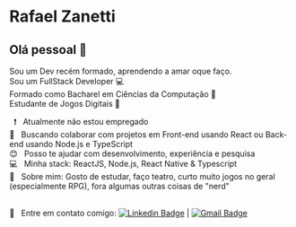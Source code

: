 # Rafael Zanetti

## Olá pessoal 👋
Sou um Dev recém formado, aprendendo a amar oque faço.
<br/>Sou um FullStack Developer :computer:
<br/>Formado como Bacharel em Ciências da Computação :scroll:
<br/>Estudante de Jogos Digitais :space_invader:

 &nbsp; :exclamation:  &nbsp; Atualmente não estou empregado 
 <br/> :purple_heart: &nbsp; Buscando colaborar com projetos em Front-end usando React ou Back-end usando Node.js e TypeScript
 <br/> :blush: &nbsp; Posso te ajudar com desenvolvimento, experiência e pesquisa
 <br/> :computer: &nbsp; Minha stack: ReactJS, Node.js, React Native & Typescript
 <br/> 💬  &nbsp; Sobre mim: Gosto de estudar, faço teatro, curto muito jogos no geral (especialmente RPG), fora algumas outras coisas de "nerd"
 
 <br/> :email: &nbsp; Entre em contato comigo: [![Linkedin Badge](https://img.shields.io/badge/-RafaelZanetti-blue?style=flat-square&logo=Linkedin&logoColor=white&link=https://www.linkedin.com/in/rafael-zanetti-11ab85169/)](https://www.linkedin.com/in/rafael-zanetti-11ab85169/) 
| 
[![Gmail Badge](https://img.shields.io/badge/-rafaelfzanetti@hotmail.com-blue?style=flat-square&logo=Microsoft%20Outlook&logoColor=white&link=mailto:rafaelfzanetti@hotmail.com)](rafaelfzanetti@hotmail.com)

